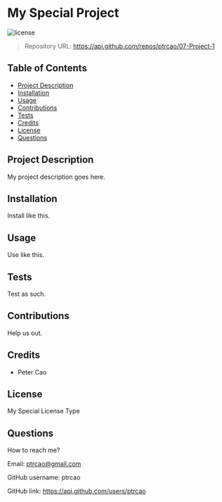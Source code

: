 
# My Special Project

![license](https://img.shields.io/static/v1?label=license&message=My_Special_License_Type&color=blue&style=for-the-badge&logo=appveyor)

> Repository URL: https://api.github.com/repos/ptrcao/07-Project-1

## Table of Contents

- [Project Description](#project-description)
- [Installation](#installation)
- [Usage](#usage)
- [Contributions](#contributions)
- [Tests](#tests)
- [Credits](#credits)
- [License](#license)
- [Questions](#questions)

## Project Description
My project description goes here.

## Installation
Install like this.

## Usage
Use like this.

## Tests
Test as such.

## Contributions
Help us out.

## Credits
- Peter Cao

## License
My Special License Type

## Questions
How to reach me?

Email: ptrcao@gmail.com

GitHub username: ptrcao

GitHub link: https://api.github.com/users/ptrcao
